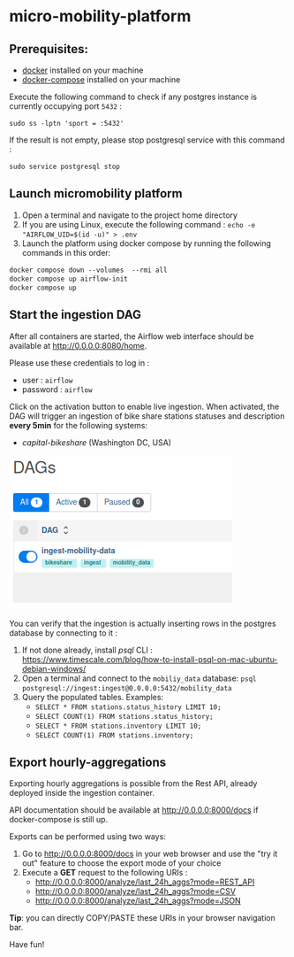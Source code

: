 # micro-mobility-platform

## Prerequisites:
- [docker](https://docs.docker.com/engine/installation/) installed on your machine
- [docker-compose](https://docs.docker.com/get-started/08_using_compose/) installed on your machine

Execute the following command to check if any postgres instance is currently occupying port `5432` :
```shell
sudo ss -lptn 'sport = :5432'
```

If the result is not empty, please stop postgresql service with this command :
```shell
sudo service postgresql stop
```

## Launch micromobility platform
1. Open a terminal and navigate to the project home directory
2. If you are using Linux, execute the following command : `echo -e "AIRFLOW_UID=$(id -u)" > .env`
3. Launch the platform using docker compose by running the following commands in this order:

```shell
docker compose down --volumes  --rmi all
docker compose up airflow-init
docker compose up
```

## Start the ingestion DAG

After all containers are started, the Airflow web interface should be available at http://0.0.0.0:8080/home.

Please use these credentials to log in :
- user : `airflow`
- password : `airflow`

Click on the activation button to enable live ingestion. When activated, the DAG will trigger an ingestion 
of bike share stations statuses and description **every 5min** for the following systems:
- *capital-bikeshare* (Washington DC, USA)


![alt text](./docs/activate_dag.png "Activate the ingestion dag")

You can verify that the ingestion is actually inserting rows in the postgres database by connecting to it :
1. If not done already, install *psql* CLI : https://www.timescale.com/blog/how-to-install-psql-on-mac-ubuntu-debian-windows/
2. Open a terminal and connect to the `mobiliy_data` database: `psql postgresql://ingest:ingest@0.0.0.0:5432/mobility_data`
3. Query the populated tables. Examples:
    - `SELECT * FROM stations.status_history LIMIT 10;`
    - `SELECT COUNT(1) FROM stations.status_history;`
    - `SELECT * FROM stations.inventory LIMIT 10;`
    - `SELECT COUNT(1) FROM stations.inventory;`


## Export hourly-aggregations

Exporting hourly aggregations is possible from the Rest API, already deployed inside the ingestion container.

API documentation should be available at http://0.0.0.0:8000/docs if docker-compose is still up.

Exports can be performed using two ways:
1. Go to http://0.0.0.0:8000/docs in your web browser and use the "try it out"
   feature to choose the export mode of your choice
2. Execute a **GET** request to the following URIs :
   - http://0.0.0.0:8000/analyze/last_24h_aggs?mode=REST_API
   - http://0.0.0.0:8000/analyze/last_24h_aggs?mode=CSV
   - http://0.0.0.0:8000/analyze/last_24h_aggs?mode=JSON

**Tip**: you can directly COPY/PASTE these URIs in your browser navigation bar.

Have fun!